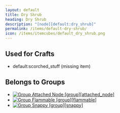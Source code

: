 ```yaml
---
layout: default
title: Dry Shrub
heading: Dry Shrub
description: "[node][default:dry_shrub]"
permalink: /items/default-dry-shrub/
icon: /items/itemcubes/default_dry_shrub.png
---
```



## Used for Crafts

<ul class="list-items">
    <li>default:scorched_stuff (missing item)</li>
</ul>


## Belongs to Groups

<ul class="list-items">
    <li><a href="{{site.baseurl}}/items/group-attached-node/"><img src="{{site.baseurl}}/assets/img/items/itemcubes/farming_seed_cotton.png" data-toggle="tooltip" title="Group Attached Node [group][attached_node]"></a></li>
    <li><a href="{{site.baseurl}}/items/group-flammable/"><img src="{{site.baseurl}}/assets/img/items/itemcubes/default_leaves.png" data-toggle="tooltip" title="Group Flammable [group][flammable]"></a></li>
    <li><a href="{{site.baseurl}}/items/group-snappy/"><img src="{{site.baseurl}}/assets/img/items/itemcubes/default_leaves.png" data-toggle="tooltip" title="Group Snappy [group][snappy]"></a></li>
</ul>
